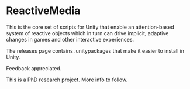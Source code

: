 # ReactiveMedia

This is the core set of scripts for Unity that enable an attention-based system of reactive objects which in turn can drive implicit, adaptive changes in games and other interactive experiences.

The releases page contains .unitypackages that make it easier to install in Unity.

Feedback appreciated.

This is a PhD research project. More info to follow.
